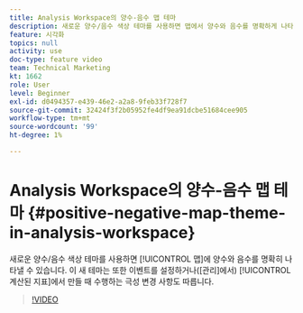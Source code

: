 ```yaml
---
title: Analysis Workspace의 양수-음수 맵 테마
description: 새로운 양수/음수 색상 테마를 사용하면 맵에서 양수와 음수를 명확하게 나타낼 수 있습니다. 이 새 테마는 이벤트를 설정하거나(관리에서) 계산된 지표로 만들 때 수행하는 모든 극성 변경 사항도 따릅니다.
feature: 시각화
topics: null
activity: use
doc-type: feature video
team: Technical Marketing
kt: 1662
role: User
level: Beginner
exl-id: d0494357-e439-46e2-a2a8-9feb33f728f7
source-git-commit: 32424f3f2b05952fe4df9ea91dcbe51684cee905
workflow-type: tm+mt
source-wordcount: '99'
ht-degree: 1%

---
```


# Analysis Workspace의 양수-음수 맵 테마 {#positive-negative-map-theme-in-analysis-workspace}

새로운 양수/음수 색상 테마를 사용하면 [!UICONTROL 맵]에 양수와 음수를 명확히 나타낼 수 있습니다. 이 새 테마는 또한 이벤트를 설정하거나([관리]에서) [!UICONTROL 계산된 지표]에서 만들 때 수행하는 극성 변경 사항도 따릅니다.

>[!VIDEO](https://video.tv.adobe.com/v/23127/?quality=12)
